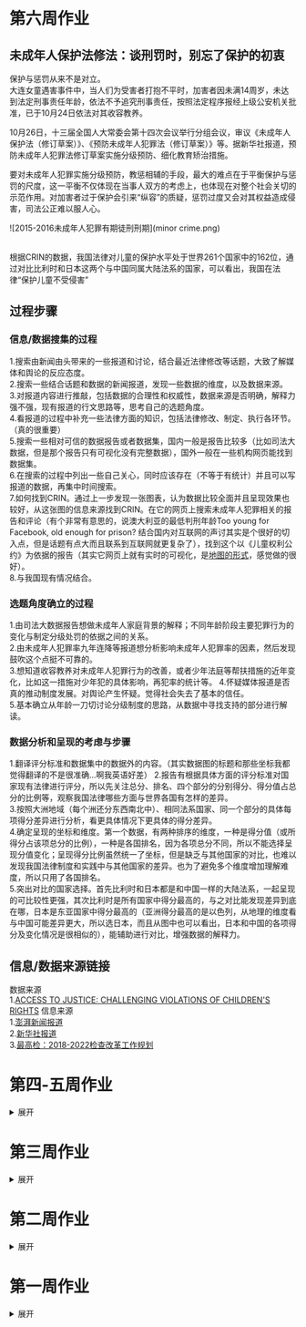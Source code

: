 # 第六周作业        
## 未成年人保护法修法：谈刑罚时，别忘了保护的初衷     
保护与惩罚从来不是对立。    
大连女童遇害事件中，当人们为受害者打抱不平时，加害者因未满14周岁，未达到法定刑事责任年龄，依法不予追究刑事责任，按照法定程序报经上级公安机关批准，已于10月24日依法对其收容教养。

10月26日，十三届全国人大常委会第十四次会议举行分组会议，审议《未成年人保护法（修订草案）》、《预防未成年人犯罪法（修订草案）》等。据新华社报道，预防未成年人犯罪法修订草案实施分级预防、细化教育矫治措施。

要对未成年人犯罪实施分级预防，教惩相辅的手段，最大的难点在于平衡保护与惩罚的尺度，这一平衡不仅体现在当事人双方的考虑上，也体现在对整个社会关切的示范作用。对加害者过于保护会引来“纵容”的质疑，惩罚过度又会对其权益造成侵害，司法公正难以服人心。       

![2015-2016未成年人犯罪有期徒刑刑期](minor crime.png)   

<div class="flourish-embed" data-src="visualisation/896836" data-width="120%"></div><script src="https://public.flourish.studio/resources/embed.js"></script>        
<br>
    根据CRIN的数据，我国法律对儿童的保护水平处于世界261个国家中的162位，通过对比比利时和日本这两个与中国同属大陆法系的国家，可以看出，我国在法律“保护儿童不受侵害”          

## 过程步骤         
### 信息/数据搜集的过程           
1.搜索由新闻由头带来的一些报道和讨论，结合最近法律修改等话题，大致了解媒体和舆论的反应态度。         
2.搜索一些结合话题和数据的新闻报道，发现一些数据的维度，以及数据来源。         
3.对报道内容进行推敲，包括数据的合理性和权威性，数据来源是否明确，解释力强不强，现有报道的行文思路等，思考自己的选题角度。        
4.看报道的过程中补充一些法律方面的知识，包括法律修改、制定、执行各环节。（真的很重要）       
5.搜索一些相对可信的数据报告或者数据集，国内一般是报告比较多（比如司法大数据，但是那个报告只有可视化没有完整数据），国外一般在一些机构网页能找到数据集。             
6.在搜索的过程中列出一些自己关心，同时应该存在（不等于有统计）并且可以写报道的数据，再集中时间搜索。       
7.如何找到CRIN。通过上一步发现一张图表，认为数据比较全面并且呈现效果也较好，从这张图的信息来源找到CRIN。在它的网页上搜索未成年人犯罪相关的报告和评论（有个非常有意思的，说澳大利亚的最低判刑年龄Too young for Facebook, old enough for prison? 结合国内对互联网的声讨其实是个很好的切入点，但是话题有点大而且联系到互联网就更复杂了），找到这个以《儿童权利公约》为依据的报告（其实它网页上就有实时的可视化，是[地图的形式](https://archive.crin.org/justicemap/index.html)，感觉做的很好）。          
8.与我国现有情况结合。

### 选题角度确立的过程          
1.由司法大数据报告想做未成年人家庭背景的解释；不同年龄阶段主要犯罪行为的变化与制定分级处罚的依据之间的关系。       
2.由未成年人犯罪率九年连降等报道想分析影响未成年人犯罪率的因素，然后发现鼓吹这个点挺不可靠的。        
3.想知道收容教养对未成年人犯罪行为的改善，或者少年法庭等帮扶措施的近年变化，比如这一措施对少年犯的具体影响，再犯率的统计等。
4.怀疑媒体报道是否真的推动制度发展。对舆论产生怀疑。觉得社会失去了基本的信任。        
5.基本确立从年龄一刀切讨论分级制度的思路，从数据中寻找支持的部分进行解读。          
### 数据分析和呈现的考虑与步骤        
1.翻译评分标准和数据集中的数据外的内容。（其实数据图的标题和那些坐标我都觉得翻译的不是很准确…啊我英语好差）
2.报告有根据具体方面的评分标准对国家现有法律进行评分，所以先关注总分、排名、四个部分的分别得分、得分值占总分的比例等，观察我国法律哪些方面与世界各国有怎样的差异。           
3.按照大洲地域（每个洲还分东西南北中）、相同法系国家、同一个部分的具体每项得分差异进行分析，看更具体情况下更具体的得分差异。          
4.确定呈现的坐标和维度。第一个数据，有两种排序的维度，一种是得分值（或所得分占该项总分的比例），一种是各国排名，因为各项总分不同，所以不能选择呈现分值变化；呈现得分比例虽然统一了坐标，但是缺乏与其他国家的对比，也难以发现我国法律制度和实践中与其他国家的差异。也为了避免多个维度增加理解难度，所以只用了各国排名。        
5.突出对比的国家选择。首先比利时和日本都是和中国一样的大陆法系，一起呈现的可比较性更强，其次比利时是所有国家中得分最高的，与之对比能发现差异到底在哪，日本是东亚国家中得分最高的（亚洲得分最高的是以色列，从地理的维度看与中国可能差异更大，所以选日本，而且从图中也可以看出，日本和中国的各项得分及变化情况是很相似的），能辅助进行对比，增强数据的解释力。         

## 信息/数据来源链接        
数据来源         
1.[ACCESS TO JUSTICE: CHALLENGING VIOLATIONS OF CHILDREN'S RIGHTS](https://archive.crin.org/en/home/law/access.html)
信息来源         
1.[澎湃新闻报道](https://www.thepaper.cn/newsDetail_forward_4791263)       
2.[新华社报道](http://www.xinhuanet.com/politics/leaders/2019-10/26/c_1125156195.htm)        
3.[最高检：2018-2022检查改革工作规划](http://www.chinanews.com/gn/2019/02-12/8751564.shtml)


# 第四-五周作业

<details>
<summary>展开</summary>

## 快递垃圾：快消行业背后漫长的存在         
<font face="方正宋刻本秀楷简体">&ensp;&ensp;&ensp;&ensp;快速消费品的一种叫法是PMCG（Packaged Mass Consumption Goods），着重包装、品牌化以及大众化的影响。伴随物质快速消费时代的到来，快递运输行业迅速崛起。出于运输安全、降低成本的考虑，物流公司往往使用塑料袋、填充物、纸箱等包装材料将物品层层包裹，包装的体积甚至超过物品本身。</font>       
![2010-2018快递行业](图片1.png)         
<font face="方正宋刻本秀楷简体">&ensp;&ensp;&ensp;&ensp;据国家邮政局，2018年我国快递业务收入超过6000亿元，快递业务量超过500亿件，人均使用快递36件。快递业务量比十年前超过二十倍，人们形成狂热消费的习惯，物质的快速更迭带来经济利益，而废弃物的处置却被“遗忘”于生产链条之外。文化研究者鲍曼曾言，“废弃物是所有生产中最羞于被提及，最黑暗的秘密”，它内在于现代文明生产秩序内部。“双十一”等电商节的交易额达到千亿级别，而同样庞大体量的快递包装垃圾，正是光鲜物质时代背后的阴影。      
    <br>&ensp;&ensp;&ensp;&ensp;目前，我国快递领域应用的包装主要集中在七大类：快递运单、编织袋、塑料袋、封套、包装箱（瓦楞纸箱）、胶带及内部缓冲物（填充物）。物品被加速消耗的同时，塑料等包装材料却需要经过上百年的循环降解，颇有种现代人集体“买椟还珠”的滑稽感。垃圾转移的问题是不能忽视的，去年，人体内首次发现微塑料就是一个证明。</font>   
<br>
<div class="flourish-embed" data-src="visualisation/828388"></div><script src="https://public.flourish.studio/resources/embed.js"></script>       
<br>          
<font face="方正宋刻本秀楷简体">&ensp;&ensp;&ensp;&ensp;据《2019年中国快递绿色发展现状及趋势报告》，我国快递废弃包装占全国城市生活垃圾总量的0.85%。在环境压力及社会责任的推动下，快递行业亟需结合智能化和经济化手段，发展绿色包装。在今年全国两会上，“推广快递绿色包装”首次写入政府工作报告，其内涵是推进包装绿色化、减量化、循环利用等。电子运单、“瘦身”胶带、可循环快递盒等包装产品也已开始投入使用。国家邮政局今年推出“9571”工程，即到年底，电子运单使用率达到95%，50%以上电商快件不再二次包装，循环中转袋使用率达到70%，在1万个邮政快递营业网点设置包装废弃物回收装置。
    <br>&ensp;&ensp;&ensp;&ensp;垃圾是人类存在的表示，其背后往往隐藏着人们的行为模式。包装垃圾与快消热潮是物质时代不可分割的两面，个人、企业及社会应正视并积极行动，促进行业和社会秩序健康发展。</font>

## 步骤        
1.数据来源：国家邮政局         
    [《2018年度快递市场监管报告》](http://www.spb.gov.cn/zf/kdscjg/201907/t20190710_1878302.html)        
    《中国快递绿色发展现状与趋势报告》                 
2.参考资料                   
    [1]张颖川.我国快递领域绿色包装发展现状及趋势[J].物流技术与应用,2016,21(04):105-108.         
    [2][美]威廉·拉什杰/库伦·默菲.垃圾之歌[M].周文萍 / 连惠幸.北京:中国社会科学出版社,1999.        
    [3]http://www.gov.cn/xinwen/2019-09/11/content_5429180.htm          
    [4]http://www.gov.cn/xinwen/2019-10/26/content_5445239.htm         
    [5]http://www.qstheory.cn/zoology/2018-07/30/c_1123197289.htm       
    [6]https://www.jiemian.com/article/3425138.html          
    [7]https://bg.qianzhan.com/report/detail/458/190522-c8fad4f6.html            
3.数据收集过程及选择报道角度的思考过程          
* **资料收集，从已有报道中寻找选题角度和数据来源。** 从一些垃圾相关的报道中大致了解了我国垃圾的基本情况，然后看到一些关于快递包装垃圾的报道，觉得挺值得关注的，刚好很快就到双十一了，也有新近性，就确定了这个方向。           
* **核实报道中提到的数据。** 在报道中也能发现很多有意思的数据，但是……没有数据来源？？？有个关于快递垃圾增量在生活垃圾增量中占比的数据，很多媒体都引用了，但是不知道来源所以就没用。也想过自己算但是快递包装要计算重量没有很可靠的依据，就作罢了。
* **到政府网站寻找公开数据。** 看到相关数据来源有住房与城建部，但是统计年鉴的数据有点宏观，不适合找出用一个小体量能说明白的切入点。之后找到了国家邮政局的快递市场报告，不过这个报告侧重行业发展，环保这块的数据主要在《中国快递绿色发展现状与趋势报告》，但是这个报告有几个问题，一是从15年才开始统计，在相关数据的规范统一方面还不太完善（比如直接使用还是间接使用），以致于包装垃圾这部分数据每年的表述都略有差别；第二是信息更新不及时，在官网上也没有将这类数据报告类信息与新闻文稿类信息分开来，给搜索增添了一定难度。有绿色包装和“最后一公里”峰会的专题，但是有文字直播却找不到归类的数据（政府网站的信息公开建设也是亟待提升啊）。          
* 关于绿色包装这块，本来想找数据呈现绿色包装的情况，比如使用了多少可循环包装或者节省了多少材料，但是由于统计标准和数据量的局限，而且不都像电子快递单这样已经大规模使用的措施（虽然此举不主要是为了环保），所以暂时没法实现。（也有很多单个物流公司的数据，但是也不连续或者不全。）  
4.数据分析和呈现的步骤      
* **数据分析和选择。** 第一个图：为了说明我国快递行业发展情况。一开始就想选择业务量和占邮政行业比重，后来好奇算了下业务增长比重，觉得搭配更能说明情况，其实快递业务的增速已经放缓了，但是因为业务量巨大，所以这个问题的严重性还会持续很长一段时间，相当于也是走了“先发展再治理”的老路了。第二个图：因为七种主要包装材料中“填充物”的数据不是连续的，所以没有选择，对“直接使用”的说明也不是连续的，根据数据变化判断了较全的才得以呈现。        
* 一开始效率低的问题：因为一些问题分心，比如快递和电商使用包装材料的关系之类。做的过程中容易被出现的问题打断分心（越是不了解的领域越会有这种情况），一开始效率低也是因为这样，解决方法是想找的问题先记下来，把正在处理的步骤完成后再去逐个解决，一次只专注于一个问题；没有把整个文章思路理清，只是先把需要用的资料选了出来，然后就开始做图，而且图也没太想清楚怎么做，花了很多时间也没做出来。      
* **选择工具的考虑：能否合适地表示搜集得来的数据，展现数据之间的关系，有良好的视觉效果；以及能否导出能嵌入markdown的格式（交互或静止）**   
试了datawrapper，只能导出代码或网址，复制进markdown后不能显示；还下载了github上一个可视化的代码，但是是把排名生成一个视频的形式，看了下图文的要求；还尝试了rawgraph，但是坐标轴的显示使得有些信息没法显示在图中，而且想改字的大小也没办到，好不容易做了一个镶嵌图但是没有任何说明     
**最后选择了Flourish和excel** （因为第一个图想的是柱状图和折线图的组合，但是网页上好像还没看到有这种组合图模板，excel真好用hhh）在Flourish上选择了一个模板，在做之前仔细看了案例，对着例子的数据和预览对比，确定了哪一列应该对应我搜集的哪类数据，然后再导进去，进行调整。        
* **导出后根据在markdown的呈现效果再调整，** Flourish的代码preview的时候没法显示，不过在生成的网页里就可以。其中遇到过坐标轴的字数被折叠（单位无法显示），还有字的方向、图例没法单独列出来，也对最终呈现效果有些影响。但是因为 **交互效果，可以通过鼠标移动来看具体数值** ，所以还可以。
* 总之，一定要选择好工具，模板，效果， **做之前想清楚成果图** 再做。  
5.其他        
* “垃圾”这个话题太大，想要找到能用几百字说明白的点有些困难。既要考虑数据和文本的相辅相成，又要言之有物，看资料的同时又会有怀疑自我的感觉（因为看到一些批判绿色消费的观点，也不乏很多从人文社会历史考古影像等领域注视垃圾与人的社会生产关系之类的作品）但是由于时间有限，而且一个作品必须得有明确的思想主题，不断推翻是无法确立的，只好在能够获取的数据上进行补充和引申。但这个思考的过程让人收获许多。           
* **关于数据新闻的制作流程，以及数据和文字关系的思考。**       
    * 先寻找选题再找数据/先寻找数据再找选题应该是都可以的，那么之后的操作顺序是怎样的？先想从这些数据能说明什么如何可视化，还是先搭整个内容的框架？先写文字还是先处理数据？         
    * 我一直以为数据新闻的生产逻辑更偏理性，而很多人文层面的解释却不是这样的，我不禁想，能不能寻找到合适的数据来使这些抽象的现象更具体可观，但是又觉得这是思维的两个层面，似乎也有着矛盾性（可能是我能力有限）。我看到的数据可视化多是反映现象，或是从时间维度来看演变和趋势，对数据中更深意义的挖掘还需要文本的辅助。而数据和文字的关系，到底是文字进一步解释数据还是数据将文字具象化（如何做到），一个好的数据新闻作品应该是结合两者各自优势的，那么有没有主体性的存在？对数据和文字进行思考或组合的过程在数据新闻制作的整个过程中又是怎样的角色？

</details>

# 第三周作业

<details>
<summary>展开</summary>
    
## 调研目前免费的可视化图表工具      
1.[Tableau Public](https://www.tableau.com)       
2.[Qlik Sense Desktop](https://www.qlik.com/us)           
>均提供软件中文版、中文官网、全面的中文在线帮助，有线上教学视频、学习交流社区           
可以在没有任何或少量IT技术能力的情况下，使用拖拉拽的方式对模型进行自动化的修改，轻松创建交互式报表，用可视化的方式例如各种图形来展示分析结果。            
免费版，适合轻量数据分析，日常业务数据梳理，虽然免费版功能有限，但可处理数据量还是比EXCEL多，EXCEL数据量过多打开都困难的文件，可以在工具中轻松打开，拖拉拽实现交互式报表分析。            
更多专业功能可以循序渐进的学习使用，并适时引入技术手段做高阶应用分析。

3.[Flourish](https://flourish.studio/)        
4.[Rawgraphs](https://rawgraphs.io/)          
5.[BDP](https://me.bdp.cn/home.html)        
6.[图表秀](https://www.tubiaoxiu.com/)        
7.[大数据魔镜](http://www.moojnn.com/product-center/freeinto.html)         
8.[百度·图说](http://tushuo.baidu.com/)         
9.[Echarts](https://www.echartsjs.com/zh/builder.html)      
10.[HTML5 Word Cloud](https://timdream.org/wordcloud/)       
11.[Tagxedo](http://www.tagxedo.com/)(关键词分析/词云制作)        
12.[图悅](http://www.picdata.cn/index.php)        
13.[群绘](http://www.iqunhui.com)(微信社群分析产品，重新描绘社群画像)       
14.[Google Chart](https://developers.google.com/chart)          
## 用图表工具呈现选取的数据集
### 所选数据集          
* [Kaggle:对全球超过2500种拉面的评级](https://www.kaggle.com/residentmario/ramen-ratings)        
* [数据源网站](https://www.theramenrater.com/)        
![数据截图](ramen.png)      
### 使用的工具及呈现及使用体会         
#### Flourish        
* [用Flourish呈现的页面](https://public.flourish.studio/visualisation/776267/)          
![Flourish可视化](ramen-flourish.png)        
1.对新手友好，选择哪种可视化模板，在页面上有对应教程（有案例的那种），有些还有视频展示操作过程。       
2.页面简洁好懂，上端有两个显示按钮，一个是所选数据，一个是预览，看得比较清楚。        
3.操作方便，改变数据坐标、或者改变哪类数据用的配色（整体或个别）都不难。       
4.最终呈现的页面视觉表现力较好，也能交互，还能导出为链接和脚本的格式。（就是不知道怎么把脚本嵌入进markdown，插了好久都没查到…）       
5.地图比较少，只有几个国家的，全球好像不行。（想要导入地名或国家名的数据直接生成就做不到）
#### Rawgraph       
![Rawgraph可视化](ramen-rawgraph.png)       
1.可选择的可视化方式没有flourish多但也足够，不过每种下面都有解释该模板适合呈现什么样的数据，比较科学。（比如分布、层次结构、时间序列这些）          
2.操作过程是线性的，很顺畅，先导入或复制数据，页面在线判断符合格式之后选择模板，再进行各个轴的数据选择呈现。        
3.非常简洁易懂，用拖动的方式呈现（顺序一致），实时生成，还会提示（黄色和绿色）这组数据能不能用这个维度呈现。         
4.配色会有重复的现象，一般需要自己调整，搭配的种类不够多。       
5.默认排序是按照数量，但是比如我想调整成评分从高到低，没找到在哪调整。
#### Tableau       
![Tableau可视化](ramen-tableau.png)        
1.下载的能免费用14天，我用的是online所以只能下载图片       
2.最好的一点体验就是，导入关于地理位置的文本数据就能在世界地图上呈现！（虽然我选的数据没涉及大部分国家，但是这样看真的很直观）      
3.中文教程很方便，也很详细，对着学就是了。（对于我这种想做什么都描述不清楚的比较适合）        
4.每类数据呈现的时候，左边有个标记可以选择用颜色还是大小还是标签工具等，方便修改。        
5.就最后的成果来看，我选的维度有点多了，因为既有颜色代表类别，又有深浅代表评分，所以乍一看不太明白（而且也没有图例，像详细信息要在交互时才能出现）。本来想的是用一种颜色呈现一种类别，一张图上只有深浅体现评分，然后有个图例，选择不同类别的时候对应地图的主色是不一样的（还在琢磨怎么做到，需要再学习）

</details>

# 第二周作业

<details>
<summary>展开</summary>
    
## 我国还有哪些关于公共数据开放的条例或法规？     
1.《上海市公共数据开放暂行办法》        
[上海市公共数据开放暂行办法](http://www.shanghai.gov.cn/nw2/nw2314/nw2319/nw12344/u26aw62638.html)         
2.《中华人民共和国网络安全法》        
[中华人民共和国网络安全法](http://www.cac.gov.cn/2016-11/07/c_1119867116.htm)    
> 第十八条 国家鼓励开发网络数据安全保护和利用技术，促进公共数据资源开放，推动技术创新和经济社会发展。国家支持创新网络安全管理方式，运用网络新技术，提升网络安全保护水平。
    
3.《公共资源交易平台管理暂行办法》       
[公共资源交易平台管理暂行办法](http://www.ndrc.gov.cn/zcfb/zcfbl/201606/W020160630390343326928.pdf)       
> 第九条 公共资源交易平台应当按照国家统一的技术标准和数据规范，建立公共资源交易电子服务系统，开放对接各类主体依法建设的公共资源电子交易系统和政府有关部门的电子监管系统。

4.《南京市政务数据管理暂行办法》（2019年9月20日起实行）      
[南京市政务数据管理暂行办法](http://www.nanjing.gov.cn/zdgk/201908/t20190827_1636111.html)       
5.《促进大数据发展行动纲要》        
[促进大数据发展行动纲要](http://www.gov.cn/zhengce/content/2015-09/05/content_10137.htm)        
## 国内外有哪些政府开放数据平台？        
1.[联合国官方地图库](https://www.un.org/Depts/Cartographic/english/htmain.htm)           
2.[世界银行](https://data.worldbank.org/)      
3.[联合国数据库](http://data.un.org/)       
4.[联合国统计](https://unstats.un.org/unsd/mbs/app/DataSearchTable.aspx)         
5.[美国政府开放数据](https://www.data.gov/)         
6.[美国国家环境信息中心](https://www.ncdc.noaa.gov/)      
7.[纽约政府开放数据平台](https://opendata.cityofnewyork.us/)       
8.[休斯顿市政府开放数据平台](http://data.houstontx.gov/)    
9.[新加坡政府开放数据平台](https://data.gov.sg/)         
10.[经济合作与发展组织OECD](http://www.oecd.org/)          
> 经济合作与发展组织的成员包括：奥地利、澳大利亚、比利时、加拿大、捷克共和国、丹麦、芬兰、法国、德国、希腊、匈牙利、冰岛、意大利、日本、卢森堡、墨西哥、荷兰、新西兰、挪威、波兰、葡萄牙、韩国、西班牙、瑞典、瑞士、土耳其、英国和美国。

11.[国家统计局](http://www.stats.gov.cn/)       
12.[中华人民共和国中央人民政府](http://www.gov.cn/shuju/index.htm)        
13.[中国国家调查数据库](http://www.cnsda.org/index.php)        
14.[中国科学院地理科学与资源研究所](http://www.data.ac.cn/)       
15.[中国国土资源与经济社会发展统计数据库](http://tongji.cnki.net/kns55/addvalue/indexlist.aspx?sicode=Z006)         
16.[中国政府开放数据平台汇总](http://www.tanmer.com/blog/451)           
17.[各国统计网站汇总](http://data.stats.gov.cn/gjwz.htm)
## 2012-2018年各季度GDP增速        
### 选取的统计指标         
1.国内生产总值(不变价)当季值(亿元)          
国内生产总值(GDP)是指按市场价格计算的一个国家（或地区）所有常住单位在一定时期内生产活动的最终成果。国内生产总值有三种表现形态，即价值形态、收入形态和产品形态。从价值形态看，它是所有常住单位在一定时期内生产的全部货物和服务价值与同期投入的全部非固定资产货物和服务价值的差额，即所有常住单位的增加值之和；从收入形态看，它是所有常住单位在一定时期内创造并分配给常住单位和非常住单位的初次收入之和；从产品形态看，它是所有常住单位在一定时期内最终使用的货物和服务价值与货物和服务净出口价值之和。在实际核算中，国内生产总值有三种计算方法，即生产法、收入法和支出法。三种方法分别从不同的方面反映国内生产总值及其构成。        
扣除价格变动因素后的价格称为不变价格。不变价是以某年份现价作为基期扣除价格变动因素，多用于计算与某指定年份相比的增长速度。计算GDP增速时选取扣除价格因素的不变价。不变价数据按不同基期分段计算。其中，2011-2015年数据按2010年价格计算，2016年及以后各季度数据按2015年价格计算。         
2.居民消费价格指数(1978=100)        
居民消费价格指数是反映一定时期内居民所消费商品及服务项目的价格水平变动趋势和变动程度。取自统计局居民消费价格指数调查表。
### 数据页面      
![国内生产总值（不变价）当季值（亿元）](gdp.png)       
![2010年的居民消费价格指数](2010.png)         
![2015年的居民消费价格指数](2015.png)
### 计算步骤      
* GDP增速（同比）=（本季度国内生产总值（不变价）/去年同季度国内生产总值（不变价）-1）×100%     
* 因为2011-2015年的数据按2010年不变价计算，2016年以后各季度按2015年价格计算，按这个方法求得2016年各季度的GDP增速会异常高（超过20%）。
    * 方法一：考虑2010年到2015年之间的通货膨胀，2016年各季度的GDP增速应该为上式减去2010和2015间居民价格消费指数（CPI）的增长率。          
    2010年居民价格消费指数为536.1（1978年=100），2015年居民价格消费指数为615.2（1978年=100），两年之间的增长率为14.75%       
    * 方法二：选取2015年各季度GDP（现价）和2016年各季度GDP（不变价）来计算2016年GDP增速。        
    * 两个方法的计算结果存在差异
### 答案       
<table>
   <tr><td>  季度  </td><td>  国内生产总值(不变价)当季值(亿元)  </td><td>  国内生产总值(不变价)增速  </td></tr>
   <tr><td>2018年第四季度</td><td>232264.9</td><td>  6.35%</td></tr>
   <tr><td>2018年第三季度</td><td>213043.8</td><td>  6.45%</td></tr>
   <tr><td>2018年第二季度</td><td>204077.2</td><td>  6.69%</td></tr>
   <tr><td>2018年第一季度</td><td>183613</td><td>  6.84%</td></tr>
   <tr><td>2017年第四季度</td><td>218393.3</td><td>  6.66%</td></tr>
   <tr><td>2017年第三季度</td><td>200133.4</td><td>  6.74%</td></tr>
   <tr><td>2017年第二季度</td><td>191284.6</td><td>  6.81%</td></tr>
   <tr><td>2017年第一季度</td><td>171852.5</td><td>  6.85%</td></tr>
   <tr><td>2016年第四季度</td><td>204764.2</td><td>  6.06%(方法一)6.80%（方法二）</td></tr>
   <tr><td>2016年第三季度</td><td>187498.6</td><td>  7.70%（方法一）6.65%（方法二）</td></tr>
   <tr><td>2016年第二季度</td><td>179089.5</td><td>  7.16%（方法一）6.68%（方法二）</td></tr>
   <tr><td>2016年第一季度</td><td>160837.9</td><td>  6.64%（方法一）6.80%(方法二)</td></tr>
   <tr><td>2015年第四季度</td><td>169488.4</td><td>  6.82%</td></tr>
   <tr><td>2015年第三季度</td><td>153127.4</td><td>  6.86%</td></tr>
   <tr><td>2015年第二季度</td><td>146898.4</td><td>  6.99%</td></tr>
   <tr><td>2015年第一季度</td><td>132491.5</td><td>  6.98%</td></tr>
   <tr><td>2014年第四季度</td><td>158668.8</td><td>  7.23%</td></tr>
   <tr><td>2014年第三季度</td><td>143294.9</td><td>  7.14%</td></tr>
   <tr><td>2014年第二季度</td><td>137305</td><td>  7.48%</td></tr>
   <tr><td>2014年第一季度</td><td>123850.1</td><td>  7.38%</td></tr>
   <tr><td>2013年第四季度</td><td>147965.2</td><td>  7.71%</td></tr>
   <tr><td>2013年第三季度</td><td>133751.6</td><td>  7.94%</td></tr>
   <tr><td>2013年第二季度</td><td>127743.9</td><td>  7.57%</td></tr>
   <tr><td>2013年第一季度</td><td>115342.5</td><td>  7.86%</td></tr>
   <tr><td>2012年第四季度</td><td>137370.4</td><td>  8.13%</td></tr>
   <tr><td>2012年第三季度</td><td>123917</td><td>  7.54%</td></tr>
   <tr><td>2012年第二季度</td><td>118757.4</td><td>  7.65%</td></tr>
   <tr><td>2012年第一季度</td><td>106938.5</td><td>  8.12%</td></tr>
</table>

</details>

# 第一周作业

<details>
<summary>展开</summary>

## 个人数据的数据集（原始数据）         
![每天解锁手机的次数](data.jpg) 
## 数据的呈现
![画的图](draw.jpg)
## 操作过程和感想        
  1.统计使用时间和解锁次数的功能是手机自带的，但是截完图发现只有每个时段解锁次数的比例，不知道到底解锁了几次。所以就根据比例和总次数，手动计算到底每个小时解锁了几次手机。             
  2.这个功能并不能回看前一天的具体记录，所以每天要在23：59之前完成截图。然后因为立志早睡，所以得在晚上睡前完成截图，当天不再使用手机。       
  3.本来没想涂色的，因为颜色深浅和线条多少的含义是一样的。具体画的时候先画了第一天，觉得线条有点乱。。然后只完成涂色看了下情况，发现看得比较顺眼但是并不能体现具体的次数变化，就像一个颜色对应5次数，会有一定的误差，而用线条就更直观一些。           
  4.发现自己没有早课就起不来是真的，说着坚持早睡其实越睡越晚也是真的。         
  5.关注了一下异常值。最多一个小时解锁了30次手机，画了两次线条才画出来，是周三傍晚。那个时候……我得知自己几个小时前错过了胡歌，非常懊恼orz       
  6.其实手机作为离不开的一个物品，从使用习惯中确实可以看出一些生活方式。包括每天比较固定的一些时间是使用手机的高峰期，那么从传播角度来说，如果需要发布一些希望扩散的信息，可以选择这些时段发布。对于个人而言，错过的“重要消息”往往发生在一些日常不会使用手机的时刻（比如错过胡歌），对我今后根据目的调整手机使用习惯有一定的启发。           
  7.想过很多呈现的形式，限定图形和线条是一开始最初的想法，因为随着解锁次数的增多，使用频次的密集会把一整块时间分成很多小块，就和符合当下碎片化生活的现状。一开始想的是用方格，后来发现一些奇数有点难画。至于为什么最后是长方形……因为选的纸的范围，还有5天×24小时这个坐标轴的限定。          
  8.用荧光笔和马克笔可能涂得快一些，但是会渗进纸里，彩铅比较有手绘的感觉。        
## 你认为日常生活中哪些数据是被搜集的？被谁搜集了？          
* 行为数据（包括动态和静态）    
  * 走路的步数、所在的地点、消费记录等
  * 传输的数据（聊天记录、短信记录、通话记录、微博内容等）
* 个人的基本数据         
  * 可测得的人体相关数据（身高、体重、面部特征、血糖、脉搏等）    
  * 与个人绑定的相关数据（身份证号、手机号、微信号、一些网站的账号等）
* 搜集方       
  * 个人所在（或者曾经所在）的单位组织。比如学校、工作单位等。       
  * 给个人提供（过）服务的机构。银行、医院、移动公司、淘宝应用等。       
  * 与个人接触过的任何一方（不管是人还是机构）都可能收集个人数据，因为有接触就有数据产生。

</details>
